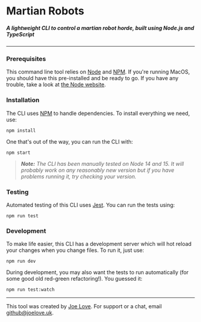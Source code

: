 # Martian Robots

##### A lightweight CLI to control a martian robot horde, built using Node.js and TypeScript

---

### Prerequisites

This command line tool relies on [Node](https://nodejs.org/en/) and [NPM](https://www.npmjs.com/). If you're running MacOS, you should have this pre-installed and be ready to go. If you have any trouble, take a look at [the Node website](https://nodejs.org/en/).

### Installation

The CLI uses [NPM](https://www.npmjs.com/) to handle dependencies. To install everything we need, use:

```shell
npm install
```

One that's out of the way, you can run the CLI with:

```shell
npm start
```

> _**Note:** The CLI has been manually tested on Node 14 and 15. It will probably work on any reasonably new version but if you have problems running it, try checking your version._

### Testing

Automated testing of this CLI uses [Jest](https://jestjs.io/). You can run the tests using:

```shell
npm run test
```

### Development

To make life easier, this CLI has a development server which will hot reload your changes when you change files. To run it, just use:

```shell
npm run dev
```

During development, you may also want the tests to run automatically (for some good old red-green refactoring!). You guessed it:

```shell
npm run test:watch
```

---

This tool was created by [Joe Love](https://github.com/joelove). For support or a chat, email github@joelove.uk.
